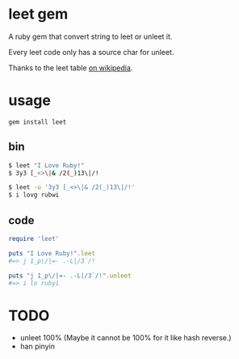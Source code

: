 leet gem
==========

A ruby gem that convert string to leet or unleet it.

Every leet code only has a source char for unleet.

Thanks to the leet table [on wikipedia](https://zh.wikipedia.org/wiki/Leet).

# usage

```
gem install leet
```

## bin

```sh
$ leet "I Love Ruby!"
$ 3y3 [_<>\|& /2(_)13\|/!

$ leet -u '3y3 [_<>\|& /2(_)13\|/!'
$ i lovg rubwi
```
## code

```ruby
require 'leet'

puts "I Love Ruby!".leet
#=> j 1_p\/|=- .-L|/3`/!

puts "j 1_p\/|=- .-L|/3`/!".unleet
#=> i lo rubyi

```

# TODO

* unleet 100% (Maybe it cannot be 100% for it like hash reverse.)
* han pinyin
